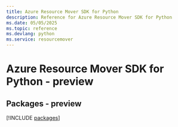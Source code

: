 ```yaml
---
title: Azure Resource Mover SDK for Python
description: Reference for Azure Resource Mover SDK for Python
ms.date: 05/05/2025
ms.topic: reference
ms.devlang: python
ms.service: resourcemover
---
```

# Azure Resource Mover SDK for Python - preview
## Packages - preview
[!INCLUDE [packages](resource-mover-index.md)]